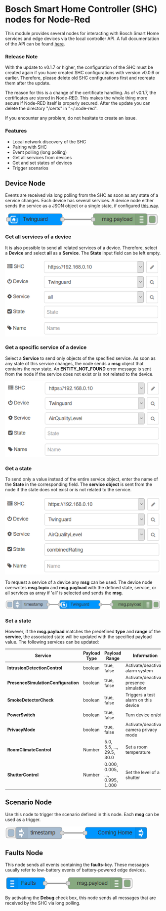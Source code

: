 # Bosch Smart Home Controller (SHC) nodes for Node-Red

This module provides several nodes for interacting with Bosch Smart Home services and edge devices via the local controller API. A full documentation of the API can be found [here](https://apidocs.bosch-smarthome.com/local/).


### Release Note

With the update to v0.1.7 or higher, the configuration of the SHC must be created again if you have created SHC configurations with version v0.0.6 or earlier. Therefore, please delete old SHC configurations first and recreate them after the update. 

The reason for this is a change of the certificate handling. As of v0.1.7, the certificates are stored in Node-RED. This makes the whole thing more secure if Node-RED itself is properly secured. After the update you can delete the directory "/certs" in "~/.node-red". 

If you encounter any problem, do not hesitate to create an issue.


### Features

- Local network discovery of the SHC
- Pairing with SHC
- Event polling (long polling)
- Get all services from devices
- Get and set states of devices
- Trigger scenarios


## Device Node

Events are received via long polling from the SHC as soon as any state of a service changes. Each device has several services. A device node either sends the service as a JSON object or a single state, if configured [this way](https://github.com/hxmelab/node-red-contrib-bosch-shc/#get-a-state).

![Device node](docs/device_node.png)


### Get all services of a device

It is also possible to send all related services of a device. Therefore, select a **Device** and select **all** as a **Service**. The **State** input field can be left empty.

![All services](docs/device_conf_all.png)


### Get a specific service of a device

Select a **Service** to send only objects of the specified service. As soon as any state of this service changes, the node sends a **msg** object that contains the new state. An **ENTITY_NOT_FOUND** error message is sent from the node if the service does not exist or is not related to the device. 

![Specific service](docs/device_conf_service.png)


### Get a state

To send only a value instead of the entire service object, enter the name of the **State** in the corresponding field. The **service object** is sent from the node if the state does not exist or is not related to the service.

![State of a service](docs/device_conf_state.png)

To request a service of a device any **msg** can be used. The device node overwrites **msg.topic** and **msg.payload** with the defined state, service, or all services as array if 'all' is selected and sends the **msg**.

![Request a device](docs/device_node_request.png)

### Set a state
However, if the **msg.payload** matches the predefined **type** and **range** of the **service**, the associated state will be updated with the specified payload value. The following services can be updated:

| Service                             | Payload Type | Payload Range | Information |
|-------------------------------------|--------------|---------------|-------------|
| **IntrusionDetectionControl**       | boolean      | true, false    | Activate/deactivate alarm system |
| **PresenceSimulationConfiguration** | boolean      | true, false    | Activate/deactivate presence simulation |
| **SmokeDetectorCheck**              | boolean      | true, false    | Triggers a test alarm on this device |
| **PowerSwitch**                     | boolean      | true, false    | Turn device on/off |
| **PrivacyMode**                     | boolean      | true, false    | Activate/deactivate camera privacy mode |
| **RoomClimateControl**                  | Number       | 5.0, 5.5, ..., 29.5, 30.0       | Set a room temperature |
| **ShutterControl**                  | Number       | 0.000, 0.005, ..., 0.995, 1.000 | Set the level of a shutter |


## Scenario Node

Use this node to trigger the scenario defined in this node. Each **msg** can be used as a trigger.

![Scenario node](docs/scenario_node.png)


## Faults Node

This node sends all events containing the **faults**-key. These messages usually refer to low-battery events of battery-powered edge devices.

![Faults node](docs/faults_node.png)

By activating the **Debug** check box, this node sends all messages that are received by the SHC via long polling. 
